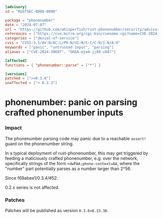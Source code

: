 ```toml
[advisory]
id = "RUSTSEC-0000-0000"

package = "phonenumber"
date = "2024-07-07"
url = "https://github.com/whisperfish/rust-phonenumber/security/advisories/GHSA-mjw4-jj88-v687"
references = ["https://cve.mitre.org/cgi-bin/cvename.cgi?name=CVE-2024-39697"]
categories = ["denial-of-service"]
cvss = "CVSS:3.1/AV:N/AC:L/PR:N/UI:N/S:C/C:N/I:N/A:H"
keywords = ["panic", "untrusted input", "parsing"]
aliases = ["CVE-2024-39697", "GHSA-mjw4-jj88-v687"]

[affected]
functions = { "phonenumber::parse" = ["*"] }

[versions]
patched = [">=0.3.6"]
unaffected = ["< 0.3.3"]
```

# phonenumber:  panic on parsing crafted phonenumber inputs

### Impact

The phonenumber parsing code may panic due to a reachable `assert!` guard on the phonenumber string.

In a typical deployment of rust-phonenumber, this may get triggered by feeding a maliciously crafted phonenumber, e.g. over the network, specifically strings of the form `+dwPAA;phone-context=AA`, where the "number" part potentially parses as a number larger than 2^56.

Since f69abee1/0.3.4/#52.

0.2.x series is not affected.

### Patches
Patches will be published as version `0.3.6+8.13.36`.
